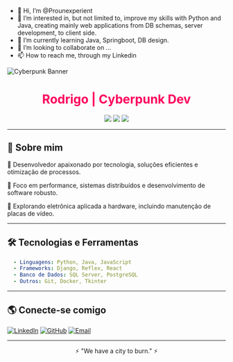 - 👋 Hi, I’m @Prounexperient
- 👀 I’m interested in, but not limited to, improve my skills with Python and Java, creating mainly web applications from DB schemas, server development, to client side.
- 🌱 I’m currently learning Java, Springboot, DB design.
- 💞️ I’m looking to collaborate on ...
- 📫 How to reach me, through my Linkedin <profile-link>


![Cyberpunk Banner](https://your-image-link-here.com/banner.jpg)

<h1 align="center" style="color:#ff005c;">Rodrigo | Cyberpunk Dev</h1>

<p align="center">
  <img src="https://img.shields.io/badge/Code-Python|Java|JS-%23fcee0c?style=for-the-badge&logo=codepen&logoColor=black">
  <img src="https://img.shields.io/badge/OS-Windows|Linux-%2300ffcc?style=for-the-badge&logo=windows&logoColor=black">
  <img src="https://img.shields.io/badge/Tools-Tkinter|Django|React-%23ff005c?style=for-the-badge&logo=react&logoColor=black">
</p>

---

## 🚀 Sobre mim

💾 Desenvolvedor apaixonado por tecnologia, soluções eficientes e otimização de processos.

🎯 Foco em performance, sistemas distribuídos e desenvolvimento de software robusto.

🔧 Explorando eletrônica aplicada a hardware, incluindo manutenção de placas de vídeo.

---

## 🛠️ Tecnologias e Ferramentas

```yaml
  - Linguagens: Python, Java, JavaScript
  - Frameworks: Django, Reflex, React
  - Banco de Dados: SQL Server, PostgreSQL
  - Outros: Git, Docker, Tkinter
```

---

## 🌎 Conecte-se comigo

[![LinkedIn](https://img.shields.io/badge/LinkedIn-%2300ffcc?style=for-the-badge&logo=linkedin&logoColor=black)](https://linkedin.com/in/seu-perfil)
[![GitHub](https://img.shields.io/badge/GitHub-%23fcee0c?style=for-the-badge&logo=github&logoColor=black)](https://github.com/seu-usuario)
[![Email](https://img.shields.io/badge/Email-%23ff005c?style=for-the-badge&logo=gmail&logoColor=black)](mailto:seu-email)

---

<p align="center">⚡ "We have a city to burn." ⚡</p>



<!---
Prounexperient/Prounexperient is a ✨ special ✨ repository because its `README.md` (this file) appears on your GitHub profile.
You can click the Preview link to take a look at your changes.
--->
